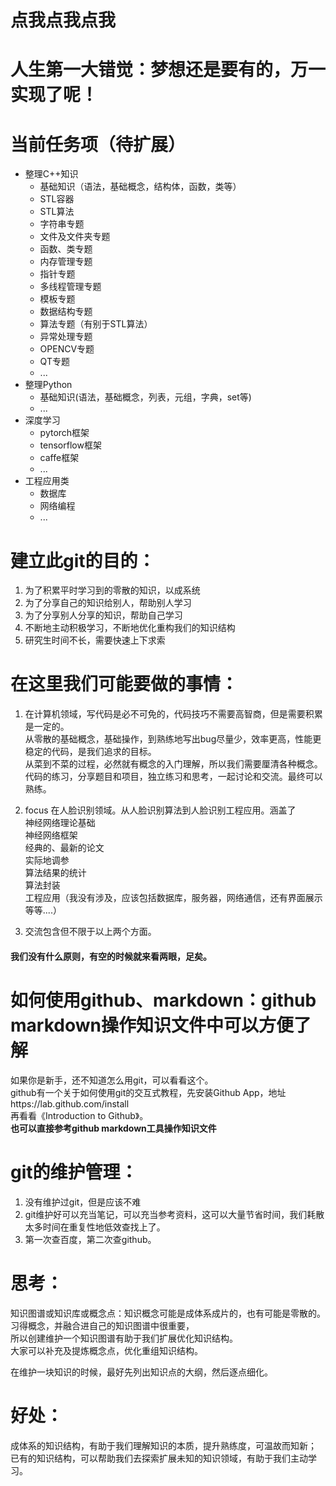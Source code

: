 # 点我点我点我
# 人生第一大错觉：梦想还是要有的，万一实现了呢！  
# 当前任务项（待扩展）    
- 整理C++知识  
  - 基础知识（语法，基础概念，结构体，函数，类等）    
  - STL容器  
  - STL算法  
  - 字符串专题  
  - 文件及文件夹专题  
  - 函数、类专题  
  - 内存管理专题  
  - 指针专题  
  - 多线程管理专题  
  - 模板专题  
  - 数据结构专题  
  - 算法专题（有别于STL算法）  
  - 异常处理专题  
  - OPENCV专题  
  - QT专题  
  - ...
- 整理Python  
  - 基础知识(语法，基础概念，列表，元组，字典，set等)
  - ...
- 深度学习  
  - pytorch框架  
  - tensorflow框架  
  - caffe框架  
  - ...
- 工程应用类  
  - 数据库  
  - 网络编程  
  - ...
# 建立此git的目的：
1. 为了积累平时学习到的零散的知识，以成系统  
2. 为了分享自己的知识给别人，帮助别人学习  
3. 为了分享别人分享的知识，帮助自己学习  
4. 不断地主动积极学习，不断地优化重构我们的知识结构  
5. 研究生时间不长，需要快速上下求索  

# 在这里我们可能要做的事情：
1. 在计算机领域，写代码是必不可免的，代码技巧不需要高智商，但是需要积累是一定的。  
从零散的基础概念，基础操作，到熟练地写出bug尽量少，效率更高，性能更稳定的代码，是我们追求的目标。  
从菜到不菜的过程，必然就有概念的入门理解，所以我们需要厘清各种概念。  
代码的练习，分享题目和项目，独立练习和思考，一起讨论和交流。最终可以熟练。  

2. focus 在人脸识别领域。从人脸识别算法到人脸识别工程应用。涵盖了  
神经网络理论基础  
神经网络框架  
经典的、最新的论文  
实际地调参  
算法结果的统计  
算法封装  
工程应用（我没有涉及，应该包括数据库，服务器，网络通信，还有界面展示等等....）  

3. 交流包含但不限于以上两个方面。  

#### 我们没有什么原则，有空的时候就来看两眼，足矣。  

# 如何使用github、markdown：github markdown操作知识文件中可以方便了解  
如果你是新手，还不知道怎么用git，可以看看这个。  
github有一个关于如何使用git的交互式教程，先安装Github App，地址https://lab.github.com/install  
再看看《Introduction to Github》。  
**也可以直接参考github markdown工具操作知识文件**  

# git的维护管理：
1. 没有维护过git，但是应该不难  
2. git维护好可以充当笔记，可以充当参考资料，这可以大量节省时间，我们耗散太多时间在重复性地低效查找上了。  
3. 第一次查百度，第二次查github。  

# 思考：
知识图谱或知识库或概念点：知识概念可能是成体系成片的，也有可能是零散的。习得概念，并融合进自己的知识图谱中很重要，  
所以创建维护一个知识图谱有助于我们扩展优化知识结构。  
大家可以补充及提炼概念点，优化重组知识结构。  

在维护一块知识的时候，最好先列出知识点的大纲，然后逐点细化。  

# 好处：
成体系的知识结构，有助于我们理解知识的本质，提升熟练度，可温故而知新；  
已有的知识结构，可以帮助我们去探索扩展未知的知识领域，有助于我们主动学习。  
